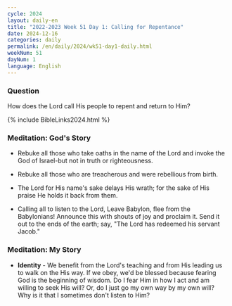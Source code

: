 ```yaml
---
cycle: 2024
layout: daily-en
title: "2022-2023 Week 51 Day 1: Calling for Repentance"
date: 2024-12-16
categories: daily
permalink: /en/daily/2024/wk51-day1-daily.html
weekNum: 51
dayNum: 1
language: English
---
```


### Question     
How does the Lord call His people to repent and return to Him?

{% include BibleLinks2024.html %} 

### Meditation: God's Story   
+ Rebuke all those who take oaths in the name of the Lord and invoke the God of Israel-but not in truth or righteousness. 

+ Rebuke all those who are treacherous and were rebellious from birth. 

+ The Lord for His name's sake delays His wrath; for the sake of His praise He holds it back from them. 

+ Calling all to listen to the Lord, Leave Babylon, flee from the Babylonians! Announce this with shouts of joy and proclaim it. Send it out to the ends of the earth; say, "The Lord has redeemed his servant Jacob." 

### Meditation: My Story   
+ **Identity** - We benefit from the Lord's teaching and from His leading us to walk on the His way. If we obey, we'd be blessed because fearing God is the beginning of wisdom. Do I fear Him in how I act and am willing to seek His will? Or, do I just go my own way by my own will? Why is it that I sometimes don't listen to Him? 
